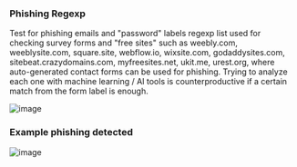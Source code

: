 ### Phishing Regexp
Test for phishing emails and "password" labels regexp list used for checking survey forms and "free sites" such as weebly.com, weeblysite.com, square.site, webflow.io, wixsite.com, godaddysites.com, sitebeat.crazydomains.com, myfreesites.net, ukit.me, urest.org, where auto-generated contact forms can be used for phishing. Trying to analyze each one with machine learning / AI tools is counterproductive if a certain match from the form label is enough.

![image](https://github.com/emidaniel/Password/assets/157081461/78137c90-aa11-4dfb-a989-81450237a491)


### Example phishing detected
![image](https://github.com/emidaniel/Password/assets/157081461/e5ee6d6b-bd55-4843-862c-fade573bf004)



